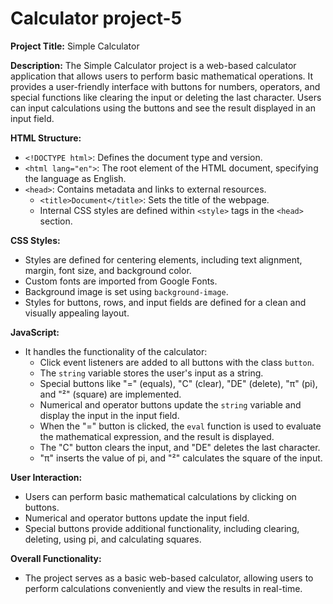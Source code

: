 # Calculator project-5
**Project Title:** Simple Calculator

**Description:**
The Simple Calculator project is a web-based calculator application that allows users to perform basic mathematical operations. It provides a user-friendly interface with buttons for numbers, operators, and special functions like clearing the input or deleting the last character. Users can input calculations using the buttons and see the result displayed in an input field.

**HTML Structure:**
- `<!DOCTYPE html>`: Defines the document type and version.
- `<html lang="en">`: The root element of the HTML document, specifying the language as English.
- `<head>`: Contains metadata and links to external resources.
  - `<title>Document</title>`: Sets the title of the webpage.
  - Internal CSS styles are defined within `<style>` tags in the `<head>` section.

**CSS Styles:**
- Styles are defined for centering elements, including text alignment, margin, font size, and background color.
- Custom fonts are imported from Google Fonts.
- Background image is set using `background-image`.
- Styles for buttons, rows, and input fields are defined for a clean and visually appealing layout.

**JavaScript:**
- It handles the functionality of the calculator:
  - Click event listeners are added to all buttons with the class `button`.
  - The `string` variable stores the user's input as a string.
  - Special buttons like "=" (equals), "C" (clear), "DE" (delete), "π" (pi), and "²" (square) are implemented.
  - Numerical and operator buttons update the `string` variable and display the input in the input field.
  - When the "=" button is clicked, the `eval` function is used to evaluate the mathematical expression, and the result is displayed.
  - The "C" button clears the input, and "DE" deletes the last character.
  - "π" inserts the value of pi, and "²" calculates the square of the input.

**User Interaction:**
- Users can perform basic mathematical calculations by clicking on buttons.
- Numerical and operator buttons update the input field.
- Special buttons provide additional functionality, including clearing, deleting, using pi, and calculating squares.

**Overall Functionality:**
- The project serves as a basic web-based calculator, allowing users to perform calculations conveniently and view the results in real-time.